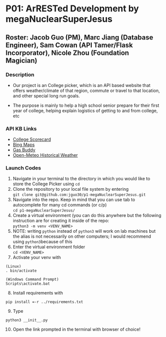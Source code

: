 # P01: ArRESTed Development by megaNuclearSuperJesus
## Roster: Jacob Guo (PM), Marc Jiang (Database Engineer), Sam Cowan (API Tamer/Flask Incorporator), Nicole Zhou (Foundation Magician)

### Description
- Our project is an College picker, which is an API based website that offers weather/climate of that region, commute or travel to that location, and other special long run goals.

- The purpose is mainly to help a high school senior prepare for their first year of college, helping explain logistics of getting to and from college, etc


### API KB Links
- [College Scorecard](https://github.com/stuy-softdev/notes-and-code/blob/main/api_kb/411_on_CollegeScorecard.md)
- [Bing Maps](https://github.com/stuy-softdev/notes-and-code/blob/main/api_kb/411_on_BingMaps.md)
- [Gas Buddy](https://github.com/stuy-softdev/notes-and-code/blob/main/api_kb/411_on_GasBuddyAPI.md)
- [Open-Meteo Historical Weather](https://github.com/stuy-softdev/notes-and-code/blob/main/api_kb/411_on_openMeteoWeather.md)

### Launch Codes
1. Navigate in your terminal to the directory in which you would like to store the College Picker using 
```cd```
2. Clone the repository to your local file system by entering 
<br>```git clone git@github.com:jguo30/p1-megaNuclearSuperJesus.git```
3. Navigate into the repo. Keep in mind that you can use tab to autocomplete for many cd commands (or c/p)
<br>```cd p1-megaNuclearSuperJesus/```
4. Create a virtual environment (you can do this anywhere but the following instruction are for creating it inside of the repo: 
<br>```python3 -m venv <VENV_NAME>```
5. NOTE: writing `python` instead of `python3` will work on lab machines but the alias is not necessarily on other computers; I would recommend using `python3`because of this
6. Enter the virtual environment folder<br>
```cd <VENV_NAME>```
7. Activate your venv with 
```
(Linux)
. bin/activate

(Windows Command Prompt)
Scripts\activate.bat
```
8. Install requirements with 
```
pip install =-r ../requirements.txt
```
9. Type 
```
python3 __init__.py
```
10. Open the link prompted in the terminal with browser of choice!
